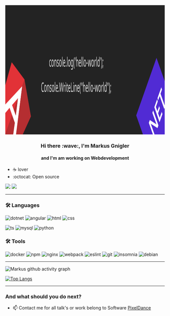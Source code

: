 
<!--
<img src="https://github.com/MarkusGnigler/MarkusGnigler/blob/main/banner.svg" alt="banner" width="1025" height="409">

### Hi there :wave:, I'm Markus Gnigler

#### and I'm working on Webdevelopment

-->

<img src="https://github.com/MarkusGnigler/MarkusGnigler/blob/main/banner.svg" alt="banner" width="1025" height="409">

<div align="center"> 
  <h3>Hi there :wave:, I'm Markus Gnigler</h3>
  <h4>and I'm am working on Webdevelopment</h4>
</div>

- :coffee: lover
- :octocat: Open source

<p>
  <a href="#"><img src="https://img.shields.io/badge/DDD-Advocate-_.svg"></a>
  <a href="#"><img src="https://img.shields.io/badge/Clean%20Code/Architecture-Enthusiast-_.svg"></a>
</p>

---

### 🛠️ Languages

![dotnet](https://img.shields.io/badge/-.Net-512BD4?style=flat-square&logo=.net&logoColor=white)
![angular](https://img.shields.io/badge/-Angular-E23237?style=flat-square&logo=angular&logoColor=white)
![html](https://img.shields.io/badge/-HTML5-E34F26?style=flat-square&logo=HTML5&logoColor=white)
![css](https://img.shields.io/badge/-CSS3-1572B6?style=flat-square&logo=CSS3&logoColor=white)

<!-- ![js](https://img.shields.io/badge/-JavaScript-FCDC00?style=flat-square&logo=javascript&logoColor=white) -->

![ts](https://img.shields.io/badge/-TypeScript-719af4?style=flat-square&logo=typescript&logoColor=white)
![mysql](https://img.shields.io/badge/-MySQL-F29111?style=flat-square&logo=MySQL&logoColor=white)
![python](https://img.shields.io/badge/-Python-29567D?style=flat-square&logo=python&logoColor=white)

### 🛠️ Tools

![docker](https://img.shields.io/badge/-docker-1C8EED?style=flat-square&logo=docker&logoColor=white)
![npm](https://img.shields.io/badge/-NPM-CB3837?style=flat-square&logo=NPM&logoColor=white)
![nginx](https://img.shields.io/badge/-nginx-40BA12?style=flat-square&logo=nginx&logoColor=white)
![webpack](https://img.shields.io/badge/-WebPack-1C78C0?style=flat-square&logo=WebPack&logoColor=white)
![eslint](https://img.shields.io/badge/-ESLint-4B32C3?style=flat-square&logo=ESLint&logoColor=white)
![git](https://img.shields.io/badge/-git-f14e32?style=flat-square&logo=git&logoColor=white)
![insomnia](https://img.shields.io/badge/-Insomnia-5849BE?style=flat-square&logo=Insomnia&logoColor=white)
![debian](https://img.shields.io/badge/-Debian-A80030?style=flat-square&logo=Debian&logoColor=white)

---

![Markus github activity graph](https://activity-graph.herokuapp.com/graph?username=MarkusGnigler&theme=react-dark)

<!-- ![Markus github stats](https://github-readme-stats.vercel.app/api?username=MarkusGnigler&&show_icons=true&theme=radical) -->

[![Top Langs](https://github-readme-stats.vercel.app/api/top-langs/?username=MarkusGnigler&layout=compact&theme=merko)](https://github.com/anuraghazra/github-readme-stats)

---

### And what should you do next?

- 📫 Contact me for all talk's or work belong to Software <a href="www.pixeldance.at" target="_blank">PixelDance</a>
